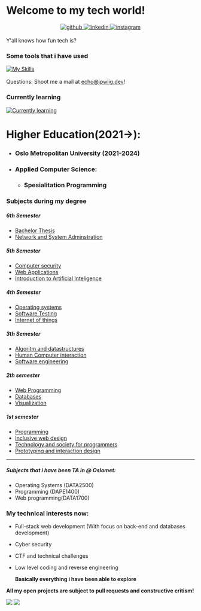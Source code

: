 

# Welcome to my tech world!
<div align="center">
<a href="https://github.com/jpwiig" target="_blank">
<img src=https://img.shields.io/badge/github-%2324292e.svg?&style=for-the-badge&logo=github&logoColor=white alt=github style="margin-bottom: 5px;" />
</a>
<a href="https://www.linkedin.com/in/jonpetterwiig" target="_blank">
<img src=https://img.shields.io/badge/linkedin-%231E77B5.svg?&style=for-the-badge&logo=linkedin&logoColor=white alt=linkedin style="margin-bottom: 5px;" />
</a>
<a href="https://www.instagram.com/jpwiig/" target="_blank">
<img src=https://img.shields.io/badge/instagram-%23000000.svg?&style=for-the-badge&logo=instagram&logoColor=white alt=instagram style="margin-bottom: 5px;" />
</a>  
</div>  

Y'all knows how fun tech is?


### Some tools that i have used
[![My Skills](https://skillicons.dev/icons?i=java,linux,docker,git,js,html,css,react,dotnet,bootstrap,heroku,bash,powershell,mysql,idea,firebase,debian,cloudflare,maven,firebase&perline=10)](https://skillicons.dev)
<br/>  
Questions: Shoot me a mail at echo@jpwiig.dev!
### Currently learning
[![Currently learning](https://skillicons.dev/icons?i=rust,c,cpp,kali,webassembly&perline=5)](https://skillicons.dev)


# Higher Education(2021->): 

 - ### Oslo Metropolitan University (2021-2024)
  - ### Applied Computer Science:
    - ### Spesialitation Programming


### Subjects during my degree

##### 6th Semester
* [Bachelor Thesis](https://student.oslomet.no/en/studier/-/studieinfo/emne/DATA3900/2023/H%C3%98ST)
* [Network and System Adminstration](https://student.oslomet.no/en/studier/-/studieinfo/emne/DAVE3610/2023/H%C3%98ST)
##### 5th Semester
* [Computer security](https://student.oslomet.no/en/studier/-/studieinfo/emne/ITPE3100/2023/H%C3%98ST)
* [Web Applications](https://student.oslomet.no/en/studier/-/studieinfo/emne/ITPE3200/2023/H%C3%98ST) 
* [Introduction to Artificial Inteligence](https://student.oslomet.no/en/studier/-/studieinfo/emne/DAVE3625/2023/H%C3%98ST)

##### 4th Semester
* [Operating systems](https://student.oslomet.no/en/studier/-/studieinfo/emne/DATA2500/2022/H%C3%98ST) 
* [Software Testing](https://student.oslomet.no/en/studier/-/studieinfo/emne/ADTS2310/2022/H%C3%98ST) 
* [Internet of things](https://student.oslomet.no/en/studier/-/studieinfo/emne/ADSE1310/2022/H%C3%98ST)

##### 3th Semester 
* [Algoritm and datastructures](https://student.oslomet.no/en/studier/-/studieinfo/emne/DATS2300/2022/H%C3%98ST)
* [Human Computer interaction](https://student.oslomet.no/en/studier/-/studieinfo/emne/ADSE2100/2022/H%C3%98ST) 
* [Software engineering](https://student.oslomet.no/en/studier/-/studieinfo/emne/DAFE2200/2022/H%C3%98ST)
  

##### 2th semester
 * [Web Programming](https://student.oslomet.no/en/studier/-/studieinfo/emne/DATA1700/2022/H%C3%98ST)
 * [Databases](https://student.oslomet.no/en/studier/-/studieinfo/emne/DATA1500/2022/H%C3%98ST) 
 * [Visualization](https://student.oslomet.no/en/studier/-/studieinfo/emne/ADSE3200/2022/H%C3%98ST)
##### 1st semester
 * [Programming](https://student.oslomet.no/en/studier/-/studieinfo/emne/DAPE1400/2021/H%C3%98ST) 
 * [Inclusive web design](https://student.oslomet.no/en/studier/-/studieinfo/emne/DATA1200/2021/H%C3%98ST)
 * [Technology and society for programmers](https://student.oslomet.no/en/studier/-/studieinfo/emne/DATA1100/2023/H%C3%98ST)
 * [Prototyping and interaction design](https://student.oslomet.no/en/studier/-/studieinfo/emne/ADTS1600/2023/H%C3%98ST)
 
  
--- 
##### Subjects that i have been TA in @ Oslomet: 
* Operating Systems (DATA2500)
* Programming (DAPE1400)
* Web programming(DATA1700)

### My technical interests now: 
- Full-stack web development (With focus on back-end and databases development)
- Cyber security
- CTF and technical challenges
- Low level coding and reverse engineering

  **Basically everything i have been able to explore**


**All my open projects are subject to pull requests and constructive critism!**
  
<img src="https://github-readme-stats.vercel.app/api/top-langs/?username=jpwiig&theme=highcontrast&layout=compact"  />
<img src ="https://github-readme-stats.vercel.app/api?username=jpwiig&theme=highcontrast&show_icons=true&count_private=true&layout=compact"/>


